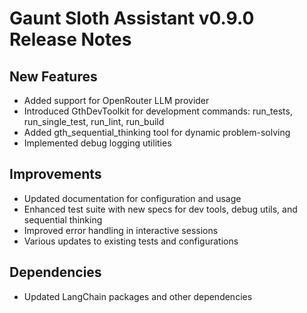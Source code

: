 # Gaunt Sloth Assistant v0.9.0 Release Notes

## New Features
- Added support for OpenRouter LLM provider
- Introduced GthDevToolkit for development commands: run_tests, run_single_test, run_lint, run_build
- Added gth_sequential_thinking tool for dynamic problem-solving
- Implemented debug logging utilities

## Improvements
- Updated documentation for configuration and usage
- Enhanced test suite with new specs for dev tools, debug utils, and sequential thinking
- Improved error handling in interactive sessions
- Various updates to existing tests and configurations

## Dependencies
- Updated LangChain packages and other dependencies